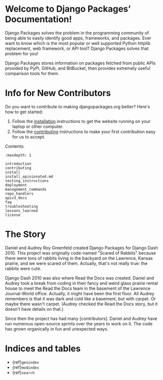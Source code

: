 # Welcome to Django Packages’ Documentation!

Django Packages solves the problem in the programming community of being able to easily identify good apps, frameworks, and packages. Ever want to know which is the most popular or well supported Python httplib replacement, web framework, or API tool? Django Packages solves that problem for you!

Django Packages stores information on packages fetched from public APIs provided by PyPI, GitHub, and BitBucket, then provides extremely useful comparison tools for them.

# Info for New Contributors

Do you want to contribute to making djangopackages.org better? Here's how to get started:

1. Follow the [installation] instructions to get the website running on your laptop or other computer.
2. Follow the [contributing] instructions to make your first contribution easy for us to accept.

Contents:

```{toctree}
:maxdepth: 1

introduction
contributing
install
install_opinionated.md
testing_instructions
deployment
management_commands
repo_handlers
apiv3_docs
faq
troubleshooting
lessons_learned
license
```

# The Story

Daniel and Audrey Roy Greenfeld created Django Packages for Django Dash 2010. This project was originally code-named "Scared of Rabbits" because there were tons of rabbits living in the backyard on the Lawrence, Kansas prairie, and we were scared of them. Actually, that's not really true: the rabbits were cute.

Django Dash 2010 was also where Read the Docs was created. Daniel and Audrey took a break from coding in their fancy and weird glass prairie rental house to meet the Read the Docs team in the basement of the Lawrence Journal-World office. Actually, it might have been the first floor. All Audrey remembers is that it was dark and cold like a basement, but with carpet. Or maybe there wasn't carpet. (Audrey checked the Read the Docs story, but it doesn't have details on that.)

Since then the project has had many [contributors]. Daniel and Audrey have run numerous open-source sprints over the years to work on it. The code has grown organically in fun and unexpected ways.

# Indices and tables

- {ref}`genindex`
- {ref}`modindex`
- {ref}`search`

[contributing]: contributing.md
[installation]: install.md

